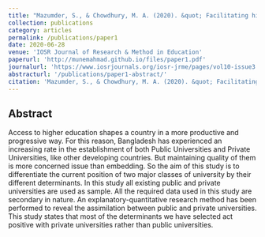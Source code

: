 ```yaml
---
title: "Mazumder, S., & Chowdhury, M. A. (2020). &quot; Facilitating higher education: differential status of public and private universities in Bangladesh.&quot; <i>IOSR Journal of Research & Method in Education</i>. 10(3), 14-23."
collection: publications
category: articles
permalink: /publications/paper1
date: 2020-06-28
venue: 'IOSR Journal of Research & Method in Education'
paperurl: 'http://munemahmad.github.io/files/paper1.pdf'
journalurl: 'https://www.iosrjournals.org/iosr-jrme/pages/vol10-issue3.Series-6.html'  
abstracturl: '/publications/paper1-abstract/'             
citation: 'Mazumder, S., & Chowdhury, M. A. (2020). &quot; Facilitating higher education: differential status of public and private universities in Bangladesh.&quot; <i>IOSR Journal of Research & Method in Education</i>. 10(3), 14-23.'
---
```


## Abstract

Access to higher education shapes a country in a more productive and progressive way. For this reason, Bangladesh has experienced an increasing rate in the establishment of both Public Universities and Private Universities, like other developing countries. But maintaining quality of them is more concerned issue than embedding. So the aim of this study is to differentiate the current position of two major classes of university by their different determinants. In this study all existing public and private universities are used as sample. All the required data used in this study are secondary in nature. An explanatory-quantitative research method has been performed to reveal the assimilation between public and private universities. This study states that most of the determinants we have selected act positive with private universities rather than public universities. 

